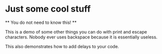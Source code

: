 # Just some cool stuff  

  ** You do not need to know this! **

  This is a demo of some other things you can do with print and escape characters. Nobody ever uses backspace because it is essentially useless. 

  This also demonstrates how to add delays to your code.


  